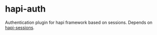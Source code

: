 # hapi-auth
Authentication plugin for hapi framework based on sessions. Depends on [hapi-sessions](https://github.com/alexander3um/hapi-sessions).
